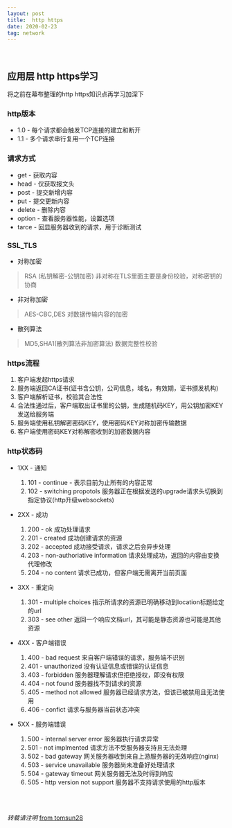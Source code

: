 ```yaml
---
layout: post
title:  http https 
date: 2020-02-23
tag: network
---
```

<br>

## 应用层 http https学习  

将之前在幕布整理的http https知识点再学习加深下   

### http版本  

* 1.0 - 每个请求都会触发TCP连接的建立和断开  
* 1.1 - 多个请求串行复用一个TCP连接  

### 请求方式  
* get - 获取内容  
* head - 仅获取报文头 
* post - 提交新增内容  
* put - 提交更新内容  
* delete - 删除内容  
* option - 查看服务器性能，设置选项  
* tarce - 回显服务器收到的请求，用于诊断测试   

### SSL_TLS  
* 对称加密  
> RSA (私钥解密-公钥加密)
> 非对称在TLS里面主要是身份校验，对称密钥的协商  

* 非对称加密  
> AES-CBC,DES
> 对数据传输内容的加密  

* 散列算法  
> MD5,SHA1(散列算法非加密算法)
> 数据完整性校验  

### https流程  

1. 客户端发起https请求  
2. 服务端返回CA证书(证书含公钥，公司信息，域名，有效期，证书颁发机构)  
3. 客户端解析证书，校验其合法性  
4. 合法性通过后，客户端取出证书里的公钥，生成随机码KEY，用公钥加密KEY发送给服务端  
5. 服务端使用私钥解密密码KEY，使用密码KEY对称加密传输数据  
6. 客户端使用密码KEY对称解密收到的加密数据内容  

### http状态码  

* 1XX - 通知  
  1. 101 - continue - 表示目前为止所有的内容正常  
  2. 102 - switching propotols 服务器正在根据发送的upgrade请求头切换到指定协议(http升级websockets)  

* 2XX - 成功  
  1. 200 - ok 成功处理请求  
  2. 201 - created 成功创建请求的资源  
  3. 202 - accepted 成功接受请求，请求之后会异步处理  
  4. 203 - non-authoriative information 请求处理成功，返回的内容由变换代理修改  
  5. 204 - no content 请求已成功，但客户端无需离开当前页面  

* 3XX - 重定向  
  1. 301 - multiple choices 指示所请求的资源已明确移动到location标题给定的url  
  2. 303 - see other 返回一个响应文档url，其可能是静态资源也可能是其他资源  

* 4XX - 客户端错误  
  1. 400 - bad request 来自客户端错误的请求，服务端不识别  
  2. 401 - unauthorized 没有认证信息或错误的认证信息  
  3. 403 - forbidden 服务器理解请求但拒绝授权，即没有权限  
  4. 404 - not found 服务器找不到请求的资源  
  5. 405 - method not allowed 服务器已经请求方法，但该已被禁用且无法使用  
  6. 406 - confict 请求与服务器当前状态冲突  

* 5XX -  服务端错误  
  1.  500 - internal server error 服务器执行请求异常  
  2.  501 - not implmented 请求方法不受服务器支持且无法处理  
  3.  502 - bad gateway 网关服务器收到来自上游服务器的无效响应(nginx)
  4.  503 - service unavailable 服务器尚未准备好处理请求  
  5.  504 - gateway timeout 网关服务器无法及时得到响应  
  6.  505 - http version not support 服务器不支持请求使用的http版本  

<br>
<br>

*转载请注明* [from tomsun28](http://usthe.com)
